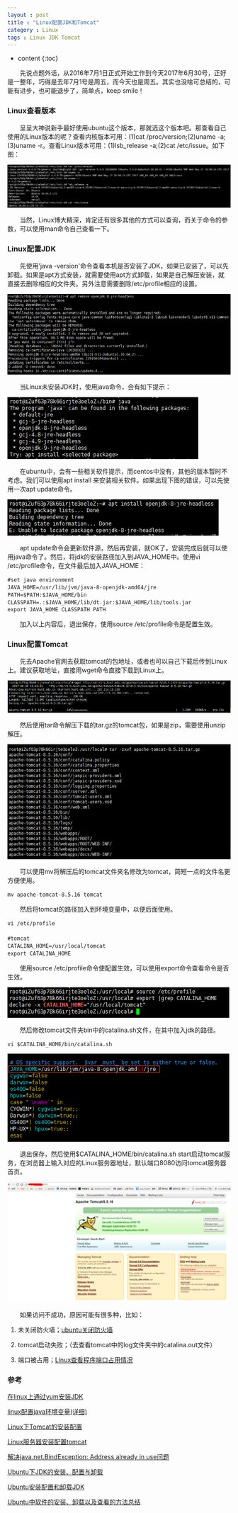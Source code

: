 ```yaml
---
layout : post
title : "Linux配置JDK和Tomcat"
category : Linux
tags : Linux JDK Tomcat
---
```


* content
{:toc}


　　先说点题外话，从2016年7月1日正式开始工作到今天2017年6月30号，正好是一整年，巧得是去年7月1号是周五，而今天也是周五。其实也没啥可总结的，可能有进步，也可能退步了，简单点，keep smile！





### Linux查看版本

　　呈呈大神说新手最好使用ubuntu这个版本，那就选这个版本吧。那查看自己使用的Linux版本的呢？查看内核版本可用：(1)cat /proc/version;(2)uname -a;(3)uname -r。查看Linux版本可用：(1)lsb_release -a;(2)cat /etc/issue。如下图：

![查看Linux内核和版本](https://github.com/shiliewrain/shiliewrain.github.io/blob/master/img/Linux_version1.png?raw=true)

　　当然，Linux博大精深，肯定还有很多其他的方式可以查询，而关于命令的参数，可以使用man命令自己查看一下。

### Linux配置JDK

　　先使用'java -version'命令查看本机是否安装了JDK，如果已安装了，可以先卸载。如果是apt方式安装，就需要使用apt方式卸载，如果是自己解压安装，就直接去删除相应的文件夹。另外注意需要删除/etc/profile相应的设置。

![查看和卸载JDK](https://github.com/shiliewrain/shiliewrain.github.io/blob/master/img/apt_uninstall_jdk.png?raw=true)

　　当Linux未安装JDK时，使用java命令，会有如下提示：

![使用java命令](https://github.com/shiliewrain/shiliewrain.github.io/blob/master/img/java_commod.png?raw=true)

　　在ubuntu中，会有一些相关软件提示，而centos中没有，其他的版本暂时不考虑。我们可以使用apt install <software package>来安装相关软件。如果出现下图的错误，可以先使用一次apt update命令。

![apt install无法安装1](https://github.com/shiliewrain/shiliewrain.github.io/blob/master/img/apt_install_can_not_install1.png?raw=true)

　　apt update命令会更新软件源，然后再安装，就OK了。安装完成后就可以使用java命令了。然后，将jdk的安装路径加入到JAVA_HOME中。使用vi /etc/profile命令，在文件最后加入JAVA_HOME：

```xml
#set java environment
JAVA_HOME=/usr/lib/jvm/java-8-openjdk-amd64/jre
PATH=$PATH:$JAVA_HOME/bin
CLASSPATH=.:$JAVA_HOME/lib/dt.jar:$JAVA_HOME/lib/tools.jar
export JAVA_HOME CLASSPATH PATH
```

　　加入以上内容后，退出保存，使用source /etc/profile命令是配置生效。

### Linux配置Tomcat

　　先去Apache官网去获取tomcat的包地址，或者也可以自己下载后传到Linux上。建议获取地址，直接用wget命令直接下载到Linux上。

![下载tomcat](https://github.com/shiliewrain/shiliewrain.github.io/blob/master/img/downloadtomcat.png?raw=true)

　　然后使用tar命令解压下载的tar.gz的tomcat包，如果是zip，需要使用unzip解压。

![解压tomcat](https://github.com/shiliewrain/shiliewrain.github.io/blob/master/img/unzip_tomcat.png?raw=true)

　　可以使用mv将解压后的tomcat文件夹名修改为tomcat，简短一点的文件名更方便使用。

```xml
mv apache-tomcat-8.5.16 tomcat
```

　　然后将tomcat的路径加入到环境变量中，以便后面使用。

```xml
vi /etc/profile

#tomcat
CATALINA_HOME=/usr/local/tomcat
export CATALINA_HOME
```

　　使用source /etc/profile命令使配置生效，可以使用export命令查看命令是否生效。

![检查tomcat配置](https://github.com/shiliewrain/shiliewrain.github.io/blob/master/img/check_tomcat.png?raw=true)

　　然后修改tomcat文件夹bin中的catalina.sh文件，在其中加入jdk的路径。
```xml
vi $CATALINA_HOME/bin/catalina.sh
```

![tomcat加入jdk路径](https://github.com/shiliewrain/shiliewrain.github.io/blob/master/img/tomcat_add_jdk_path.png?raw=true)

　　退出保存，然后使用$CATALINA_HOME/bin/catalina.sh start启动tomcat服务，在浏览器上输入对应的Linux服务器地址，默认端口8080访问tomcat服务器首页。

![tomcat首页](https://github.com/shiliewrain/shiliewrain.github.io/blob/master/img/tomcat_index.png?raw=true)

　　如果访问不成功，原因可能有很多种，比如：

1. 未关闭防火墙；[ubuntu关闭防火墙](http://www.jianshu.com/p/a1a4455ff8fd)

2. tomcat启动失败；（去查看tomcat中的log文件夹中的catalina.out文件）

3. 端口被占用；[Linux查看程序端口占用情况](http://www.cnblogs.com/benio/archive/2010/09/15/1826728.html)

### 参考

[在linux上通过yum安装JDK](https://my.oschina.net/andyfeng/blog/601291)

[linux配置java环境变量(详细)](http://www.cnblogs.com/samcn/archive/2011/03/16/1986248.html)

[Linux下Tomcat的安装配置](http://blog.csdn.net/zhuying_linux/article/details/6583096)

[Linux服务器安装配置tomcat](http://www.jianshu.com/p/b71296e8b9a7)

[解决java.net.BindException: Address already in use问题](http://www.programgo.com/article/68533223626/)

[Ubuntu下JDK的安装、配置与卸载](http://blog.csdn.net/wenqisun/article/details/7422875)

[Ubuntu安装配置和卸载JDK](http://zyjustin9.iteye.com/blog/2176556)

[Ubuntu中软件的安装、卸载以及查看的方法总结](http://www.jianshu.com/p/03035ff6bb80)